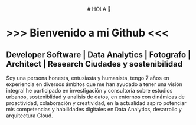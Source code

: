 <p align="center">
# HOLA 👋

# >>> Bienvenido a mi Github <<<

**Developer Software** | **Data Analytics** | **Fotografo** | **Architect** | **Research Ciudades y sostenibilidad**
---

Soy una persona honesta, entusiasta y humanista, tengo 7 años en experiencia en diversos ámbitos que me han ayudado a tener una visión integral
he participado en investigación y consultoría sobre estudios urbanos, sosteniblidad y analisis de datos, en entornos con dinámicas de proactividad, colaboración y creatividad, en la actualidad aspiro potenciar mis competencias y habilidades digitales en Data Analytics, desarrollo y arquitectura Cloud. 

</p>

<!--
**shuberth79/shuberth79** is a ✨ _special_ ✨ repository because its `README.md` (this file) appears on your GitHub profile.

Here are some ideas to get you started:

- 🔭 I’m currently working on ...
- 🌱 I’m currently learning ...
- 👯 I’m looking to collaborate on ...
- 🤔 I’m looking for help with ...
- 💬 Ask me about ...
- 📫 How to reach me: ...
- 😄 Pronouns: ...
- ⚡ Fun fact: ...
-->
